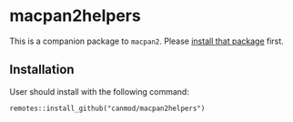 # macpan2helpers

This is a companion package to `macpan2`. Please [install that package](https://github.com/canmod/macpan2#installation) first.

## Installation

User should install with the following command:

```
remotes::install_github("canmod/macpan2helpers")
```
